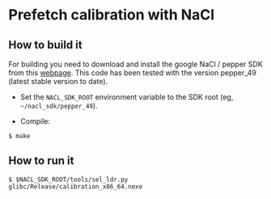 # Prefetch calibration with NaCl


## How to build it

For building you need to download and install the google NaCl / pepper SDK from this [webpage](https://developer.chrome.com/native-client/sdk/download).
This code has been tested with the version pepper_49 (latest stable version to date).

- Set the `NACL_SDK_ROOT` environment variable to the SDK root (eg, `~/nacl_sdk/pepper_49`).

- Compile:

```
$ make
```


## How to run it

```
$ $NACL_SDK_ROOT/tools/sel_ldr.py glibc/Release/calibration_x86_64.nexe
```

